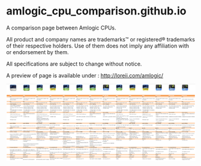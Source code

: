 # amlogic_cpu_comparison.github.io
A comparison page between Amlogic CPUs. 

All product and company names are trademarks™ or registered® trademarks of their respective holders. Use of them does not imply any affiliation with or endorsement by them. 

All specifications are subject to change without notice.

A preview of page is available under : http://loreii.com/amlogic/


![alt text](https://raw.githubusercontent.com/loreii/amlogic_cpu_comparison.github.io/master/amlogic_cpu_comparison.png "preview")
